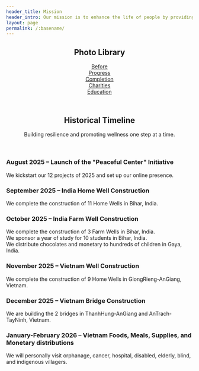 ```yaml
---
header_title: Mission
header_intro: Our mission is to enhance the life of people by providing necessity, shelter, welfare, and support to individuals and families facing severe hardships in Vietnam and other developing countries. 
layout: page
permalink: /:basename/
---
```

<section id="one">
  <header class="major">
    <h2>Photo Library</h2>
    <p><a href="https://drive.google.com/drive/folders/1wzfa1RDzTdnpoWG3ZRYGOedoZyXQ1ezv">   Before</a><br>
       <a href="https://drive.google.com/drive/folders/1JLPeR27HfITN7KO9gIios0wG1VCL3eem">   Progress</a><br>
       <a href="https://drive.google.com/drive/folders/191g2O97Mdgr-H-4ux4AWz3RflHuF5e16">   Completion</a><br>
       <a href="https://drive.google.com/drive/folders/1cs1VusJQGjtzoyAF1AnZqiuJilK5scGM">   Charities</a><br>
       <a href="https://drive.google.com/drive/folders/19-LpZ4nbAk3k9s-B36Wbp_H64DODMIbp">   Education</a></p>
  </header>  
</section>

<section id="two">
  <header class="major">
    <h2>Historical Timeline</h2>
    <p>Building resilience and promoting wellness one step at a time.</p>
  </header>

  <div class="box">
    <h3>August 2025 – Launch of the "Peaceful Center" Initiative</h3>
    <p>We kickstart our 12 projects of 2025 and set up our online presence.</p>
  </div>
  <div class="box">
    <h3>September 2025 – India Home Well Construction</h3>
    <p>We complete the construction of 11 Home Wells in Bihar, India.</p>
  </div>
  <div class="box">
    <h3>October 2025 – India Farm Well Construction</h3>
    <p>We complete the construction of 3 Farm Wells in Bihar, India. <br>
        We sponsor a year of study for 10 students in Bihar, India. <br> 
        We distribute chocolates and monetary to hundreds of children in Gaya, India.</p>
  </div>
  <div class="box">
    <h3>November 2025 – Vietnam Well Construction</h3>
    <p>We complete the construction of 9 Home Wells in GiongRieng-AnGiang, Vietnam.</p>
  </div>
  <div class="box">
    <h3>December 2025 – Vietnam Bridge Construction</h3>
    <p>We are building the 2 bridges in ThanhHung-AnGiang and AnTrach-TayNinh, Vietnam.</p>
  </div>
  <div class="box">
    <h3>January-February 2026 – Vietnam Foods, Meals, Supplies, and Monetary distributions</h3>
    <p>We will personally visit orphanage, cancer, hospital, disabled, elderly, blind, and indigenous villagers.</p>
  </div>
</section>
<!-- 
<section id="three">
  <header class="major">
    <h2>Our Core Principles</h2>
  </header>
  <ul class="features">
    <li>
      <h3>Community Resilience</h3>
      <p>We believe in empowering communities to thrive through strategic partnerships and grassroots initiatives.</p>
    </li>
    <li>
      <h3>Wellness and Healing</h3>
      <p>Promoting mental health and wellness is at the heart of our mission, ensuring that all individuals have access to restorative practices.</p>
    </li>
    <li>
      <h3>Global Solidarity</h3>
      <p>We stand in solidarity with underserved communities worldwide, fostering connections that transcend borders.</p>
    </li>
  </ul>
</section> -->